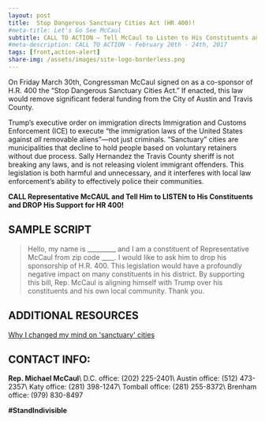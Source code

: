 ```yaml
---
layout: post
title:  Stop Dangerous Sanctuary Cities Act (HR 400)!
#meta-title: Let's Go See McCaul
subtitle: CALL TO ACTION – Tell McCaul to Listen to His Constituents and Drop His Support for HR 400!
#meta-description: CALL TO ACTION - February 20th - 24th, 2017
tags: [front,action-alert]
share-img: /assets/images/site-logo-borderless.png
---
```

On Friday March 30th, Congressman McCaul signed on as a co-sponsor of H.R. 400 the “Stop Dangerous Sanctuary Cities Act.” If enacted, this law would remove significant federal funding from the City of Austin and Travis County.

Trump’s executive order on immigration directs Immigration and Customs Enforcement (ICE) to execute “the immigration laws of the United States against *all* removable aliens”—not just criminals. “Sanctuary” cities are municipalities that decline to hold people based on voluntary retainers without due process. Sally Hernandez the Travis County sheriff is not breaking any laws, and is not releasing violent immigrant offenders. This legislation is both harmful and unnecessary, and it interferes with local law enforcement’s ability to effectively police their communities.


**CALL Representative McCAUL and Tell Him to LISTEN to His Constituents and DROP His Support for HR 400!**

## SAMPLE SCRIPT
>Hello, my name is &#95;&#95;&#95;&#95;&#95;&#95;&#95;&#95;&#95; and I am a constituent of Representative McCaul from zip code ____. I would like to ask him to drop his sponsorship of H.R. 400. This legislation would have a profoundly negative impact on many constituents in his district. By supporting this bill, Rep. McCaul is aligning himself with Trump over his constituents and his own local community. Thank you.

## ADDITIONAL RESOURCES
[Why I changed my mind on 'sanctuary' cities](http://www.politico.com/agenda/story/2017/03/changed-position-sanctuary-cities-trump-000386)

## CONTACT INFO:

**Rep. Michael McCaul**\\
D.C. office: (202) 225-2401\\
Austin office: (512) 473-2357\\
Katy office: (281) 398-1247\\
Tomball office: (281) 255-8372\\
Brenham office: (979) 830-8497

**#StandIndivisible**
